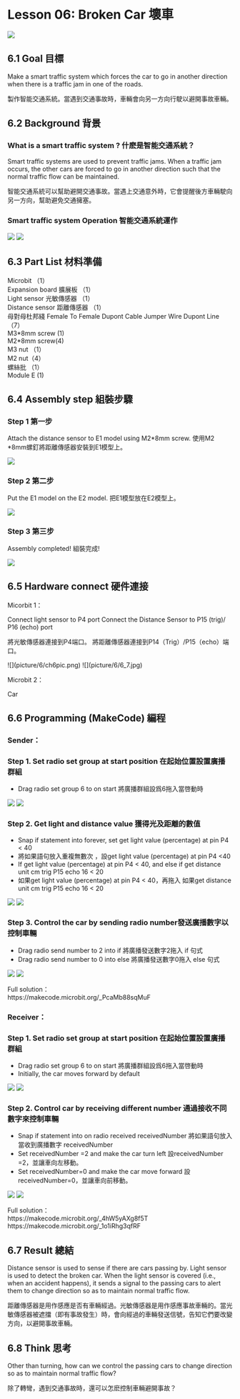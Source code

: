 # Lesson 06: Broken Car 壞車
![](picture/6/6_1.png)

## 6.1 Goal 目標
<P>
Make a smart traffic system which forces the car to go in another direction when there is a traffic jam in one of the roads.  
<P>
<P>
製作智能交通系統。當遇到交通事故時，車輛會向另一方向行駛以避開事故車輛。
<P>

## 6.2 Background 背景
### What is a smart traffic system ? 什麽是智能交通系統？
<P>
Smart traffic systems are used to prevent traffic jams. When a traffic jam occurs, the other cars are forced to go in another direction such that the normal traffic flow can be maintained. 
<P>
<P>
智能交通系統可以幫助避開交通事故。當遇上交通意外時，它會提醒後方車輛駛向另一方向，幫助避免交通擁塞。
<P>

### Smart traffic system Operation 智能交通系統運作
![](picture/6/6_2.png)
![](picture/6/6_3.png)

## 6.3 Part List 材料準備
<P>
Microbit （1）<BR>
Expansion board 擴展板 （1）<BR>
Light sensor 光敏傳感器 （1）<BR>
Distance sensor 距離傳感器 （1）<BR>
母對母杜邦綫 Female To Female Dupont Cable Jumper Wire Dupont Line （7）<BR>
M3*8mm screw (1)<BR>
M2*8mm screw(4)<BR>
M3 nut （1）<BR>
M2 nut（4）<BR>
螺絲批 （1）<BR>
Module E (1) <BR>
<P>

## 6.4 Assembly step 組裝步驟
### Step 1 第一步
<P>
Attach the distance sensor to E1 model using M2*8mm screw. 使用M2 *8mm螺釘將距離傳感器安裝到E1模型上。
<P>
 
![](picture/6/6_4.png)

### Step 2 第二步
<P>
Put the E1 model on the E2 model. 把E1模型放在E2模型上。
<P>
 
![](picture/6/6_5.png)

### Step 3 第三步
<P>
Assembly completed! 組裝完成!
<P>
 
![](picture/6/6_6.png)

## 6.5 Hardware connect 硬件連接
<P>
Micorbit 1：
<P>
<P>
Connect light sensor to P4 port
Connect the Distance Sensor to P15 (trig)/ P16 (echo) port
<P>
<P>
將光敏傳感器連接到P4端口。
將距離傳感器連接到P14（Trig）/P15（echo）端口。
<P>
![](picture/6/ch6pic.png)
![](picture/6/6_7.jpg)
<BR>
<P>
Microbit 2：
<P>
<P>
Car
<P>

## 6.6 Programming (MakeCode) 編程

### Sender：

### Step 1. Set radio set group at start position 在起始位置設置廣播群組
+ Drag radio set group 6 to on start  將廣播群組設爲6拖入當啓動時
 
![](picture/6/6_8.png)
![](picture/6/6_9.png)

### Step 2. Get light and distance value 獲得光及距離的數值
+ Snap if statement into forever, set get light value (percentage) at pin P4 < 40
+ 將如果語句放入重複無數次 ，設get light value (percentage) at pin P4 <40
+ If get light value (percentage) at pin P4 < 40, and else if get distance unit cm trig P15 echo 16 < 20
+ 如果get light value (percentage) at pin P4 < 40，再拖入 如果get distance unit cm trig P15 echo 16 < 20
 
![](picture/6/6_10.png)
![](picture/6/6_11.png)

### Step 3. Control the car by sending radio number發送廣播數字以控制車輛
+ Drag radio send number to 2 into if 將廣播發送數字2拖入 if 句式<BR>
+ Drag radio send number to 0 into else 將廣播發送數字0拖入 else 句式<BR>
 
![](picture/6/6_12.png)
![](picture/6/6_13.png)

<P>
Full solution：<BR>
https://makecode.microbit.org/_PcaMb88sqMuF
<P>

### Receiver：
### Step 1. Set radio set group at start position 在起始位置設置廣播群組
+ Drag radio set group 6 to on start  將廣播群組設爲6拖入當啓動時
+ Initially, the car  moves forward by default
 
![](picture/6/6_14.png)
![](picture/6/6_15.png)
 

### Step 2. Control car by receiving different number 通過接收不同數字來控制車輛
+ Snap if statement into on radio received receivedNumber 將如果語句放入當收到廣播數字 receivedNumber 
+ Set receivedNumber =2 and make the car turn left 設receivedNumber =2，並讓車向左移動。
+ Set receivedNumber=0 and make the car move forward 設receivedNumber=0，並讓車向前移動。
 
![](picture/6/6_16.png)
![](picture/6/6_17.png)

<P>
Full solution：<BR>
https://makecode.microbit.org/_4hW5yAXg8f5T<BR>
https://makecode.microbit.org/_1o1iRhg3qfRF
<P>

## 6.7 Result 總結
<P>
Distance sensor is used to sense if there are cars passing by. Light sensor is used to detect the broken car. When the light sensor is covered (i.e., when an accident happens), it sends a signal to the passing cars to alert them to change direction so as to maintain normal traffic flow. 
<P>
<P>
距離傳感器是用作感應是否有車輛經過。光敏傳感器是用作感應事故車輛的。當光敏傳感器被遮擋（即有事故發生）時，會向經過的車輛發送信號，告知它們要改變方向，以避開事故車輛。
<P>

## 6.8 Think 思考
<P>
Other than turning, how can we control the passing cars to change direction so as to maintain normal traffic flow? 
<P>
<P>
除了轉彎，遇到交通事故時，還可以怎麽控制車輛避開事故？
<P>
